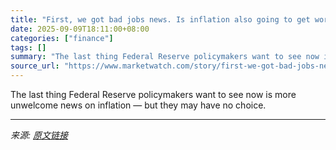 ```yaml
---
title: "First, we got bad jobs news. Is inflation also going to get worse now?"
date: 2025-09-09T18:11:00+08:00
categories: ["finance"]
tags: []
summary: "The last thing Federal Reserve policymakers want to see now is more unwelcome news on inflation — but they may have no choice."
source_url: "https://www.marketwatch.com/story/first-we-got-bad-jobs-news-is-inflation-also-going-to-get-worse-now-aaaefb7a?mod=mw_rss_topstories"
---
```


The last thing Federal Reserve policymakers want to see now is more unwelcome news on inflation — but they may have no choice.

---

*来源: [原文链接](https://www.marketwatch.com/story/first-we-got-bad-jobs-news-is-inflation-also-going-to-get-worse-now-aaaefb7a?mod=mw_rss_topstories)*
